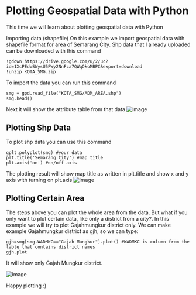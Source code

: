 # Plotting Geospatial Data with Python
This time we will learn about plotting geospatial data with Python

Importing data (shapefile)
On this example we import geospatial data with shapefile format for area of Semarang City. Shp data that I already uploaded can be downloaded with this command
<pre><code>!gdown https://drive.google.com/u/2/uc?id=1XcPEdwSWysU5PWy2NnFca7QWqQkoMBPC&export=download
!unzip KOTA_SMG.zip
</code></pre>

To import the data you can run this command
<pre><code>smg = gpd.read_file("KOTA_SMG/ADM_AREA.shp")
smg.head()
</code></pre>
Next it will show the attribute table from that data
![image](https://user-images.githubusercontent.com/43196730/124477542-5260a900-ddce-11eb-8216-f3fa25add80c.png)

## Plotting Shp Data
To plot shp data you can use this command
<pre><code>gplt.polyplot(smg) #your data
plt.title('Semarang City') #map title
plt.axis('on') #on/off axis
</code></pre>
The plotting result will show map title as written in plt.title and show x and y axis with turning on plt.axis
![image](https://user-images.githubusercontent.com/43196730/124477652-745a2b80-ddce-11eb-81ed-a1f235249704.png)

## Plotting Certain Area
The steps above you can plot the whole area from the data. But what if you only want to plot certain data, like only a district from a city?. In this example we will try to plot Gajahmungkur district only. We can make example Gajahmungkur district as gjh, so we can type: 
<pre><code>gjh=smg[smg.WADMKC=="Gajah Mungkur"].plot() #WADMKC is column from the table that contains district names
gjh.plot
</code></pre>
It will show only Gajah Mungkur district.

![image](https://user-images.githubusercontent.com/43196730/124477873-bc794e00-ddce-11eb-95a7-a676a10af715.png)


Happy plotting :)
